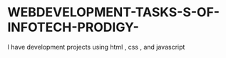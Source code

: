 # WEBDEVELOPMENT-TASKS-S-OF-INFOTECH-PRODIGY-
I have development projects using html , css , and javascript 
